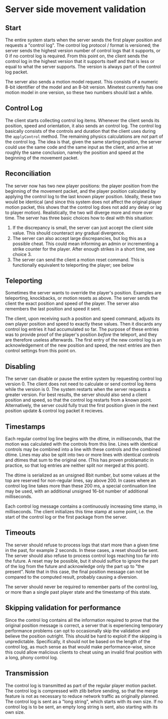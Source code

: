 # Server side movement validation

## Start

The entire system starts when the server sends the first player position and
requests a "control log". The control log protocol / format is versioned; the
server sends the highest version number of control logs that it supports, or 0
if no control log is required. From this point on, the client sends the control
log in the highest version that it supports itself and that is less or
equal to what the server supports. The version is always part of the control
log packet.

The server also sends a motion model request. This consists of a numeric 8-bit
identifier of the model and an 8-bit version. Minetest currently has one motion
model in one version, so these two numbers should last a while.

## Control Log

The client starts collecting control log items. Whenever the client sends its
position, speed and orientation, it also sends an control log. The control log
basically consists of the controls and duration that the client uses during the
`applyControl` method. The remaining physics calculations are *not* part of the
control log. The idea is that, given the same starting position, the server
could use the same code and the same input as the client, and arrive at roughly
the same conclusion, namely the position and speed at the beginning of the
movement packet.

## Reconciliation

The server now has two new player positions: the player position from the
beginning of the movement packet, and the player position calculated by
applying the control log to the last known player position. Ideally, these two
would be identical (and since this system does not affect the original player
motion packet, this shows that the control log does not add any delay or lag to
player motion). Realistically, the two will diverge more and more over time. The
server has three basic choices how to deal with this situation:

1. If the discrepancy is small, the server can just accept the client side
value. This should counteract any gradual divergence.
2. The server can also accept large discrepancies, but log this as a possible
cheat. This could mean informing an admin or incrementing a strike counter for
the player. After enough strikes in a short time, see choice 3.
3. The server can send the client a motion reset command. This is functionally
equivalent to teleporting the player; see below

## Teleporting

Sometimes the server wants to override the player's position. Examples are
teleporting, knockbacks, or motion resets as above. The server sends the client
the exact position and speed of the player. The server also remembers the last
position and speed it sent.

The client, upon receiving such a position and speed command, adjusts its own
player position and speed to exactly these values. Then it discards any control
log entries it had accumulated so far. The purpose of these entries was to
provide proof of the player's position *before* the teleport, and they are
therefore useless afterwards. The first entry of the new control log is an
acknowledgement of the new position and speed, the next entries are then
control settings from this point on.

## Disabling

The server can disable or pause the entire system by requesting control log
version 0. The client does not need to calculate or send control log items while
the version is 0. The system restarts when the server requests a greater
version. For best results, the server should also send a client position and
speed, so that the control log restarts from a known point. Alternatively, the
server could fully trust the first position given in the next position update &
control log packet it recieves.

## Timestamps

Each regular control log line begins with the dtime, in milliseconds, that the
motion was calculated with the controls from this line. Lines with identical
controls may be combined into a line with these controls and the combined
dtime. Lines may also be split into two or more lines with identical controls
and dtimes that sum to the original one. (This has proven problamatic in
practice, so that log entries are neither split nor merged at this point).

The dtime is serialized as an unsigned 8bit number, but some values at the top
are reserved for non-regular lines, say above 200. In cases where an control
log line takes more than these 200 ms, a special continuation line may be
used, with an additional unsigned 16-bit number of additional milliseconds.

Each control log message contains a continuously increasing time stamp, in
milliseconds. The client initializes this time stamp at some point, i.e. the
start of the control log or the first package from the server.

## Timeouts

The server should refuse to process logs that start more than a given time in
the past, for example 2 seconds. In these cases, a reset should be sent.
The server should also refuse to process control logs reaching too far into the
future. A reset may be possible, but it should suffice to ignore the part of
the log from the future and acknowledge only the part up to "the present". Note
that in this case, the final position message can not be compared to the
computed result, probably causing a diversion.

The server should never be required to remember parts of the control log, or
more than a single past player state and the timestamp of this state.

## Skipping validation for performance

Since the control log contains all the information required to prove that the
original position message is correct, a server that is experiencing temporary
performance problems can opt to occasionally skip the validation and believe
the position outright. This should be hard to exploit if the skipping is
unpredictable. Specifically, it should not be based on the length of the
control log, as much sense as that would make performance-wise, since this
could allow malicious clients to cheat using an invalid final position with
a long, phony control log.

## Transmission

The control log is transmitted as part of the regular player motion packet.
The control log is compressed with zlib before sending, so that the merge
feature is not as necessary to reduce network traffic as originally
planned. The control log is sent as a "long string", which starts with
its own size. If no control log is to be sent, an empty long string
is sent, also starting with its own size.


